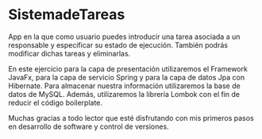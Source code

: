 # SistemadeTareas
App en la que como usuario puedes introducir una tarea asociada a un responsable y especificar su estado de ejecución. También podrás modificar dichas tareas y eliminarlas.

En este ejercicio para la capa de presentación utilizaremos el Framework JavaFx, para la capa de servicio Spring y para la capa de datos Jpa con Hibernate. Para almacenar nuestra información utilizaremos
la base de datos de MySQL. Además, utilizaremos la librería Lombok con el fin de reducir el código boilerplate.

Muchas gracias a todo lector que esté disfrutando con mis primeros pasos en desarrollo de software y control de versiones.

